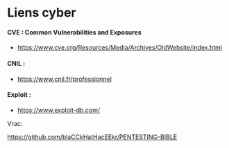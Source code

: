 # Liens cyber

#### CVE : Common Vulnerabilities and Exposures
* https://www.cve.org/Resources/Media/Archives/OldWebsite/index.html


#### CNIL :
* https://www.cnil.fr/professionnel

#### Exploit :
* https://www.exploit-db.com/


Vrac:

https://github.com/blaCCkHatHacEEkr/PENTESTING-BIBLE

